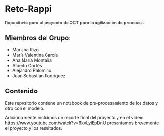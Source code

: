 # Reto-Rappi
Repositorio para el proyecto de OCT para la agilización de procesos.

## Miembros del Grupo:

- Mariana Rizo 
- María Valentina García
- Ana María Montaña
- Alberto Cortés
- Alejandro Palomino
- Juan Sebastian Rodríguez

## Contenido
Este repositorio contiene un notebook de pre-procesamiento de los datos y otro con el modelo.

Adicionalmente incluímos un reporte final del proyecto y en el video: https://www.youtube.com/watch?v=6kvLyiBpDnU presentamos brevemente el proyecto y los resultados.


